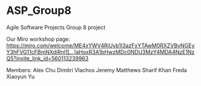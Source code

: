 # ASP_Group8
Agile Software Projects Group 8 project


Our Miro workshop page: https://miro.com/welcome/ME4xYWV4RjUyb1I3azFxYTAwM0RXZVBvNGEyY3hFVG11cFBmNXdiRnl1[…]aHoxR3A1bHwzMDc0NDU3MzY4MDA4NzE1NzQ5?invite_link_id=560113239963

Members: 
Alex Chu
Dimitri Vlachos
Jeremy Matthews
Sharif Khan
Freda Xiaoyun Yu
